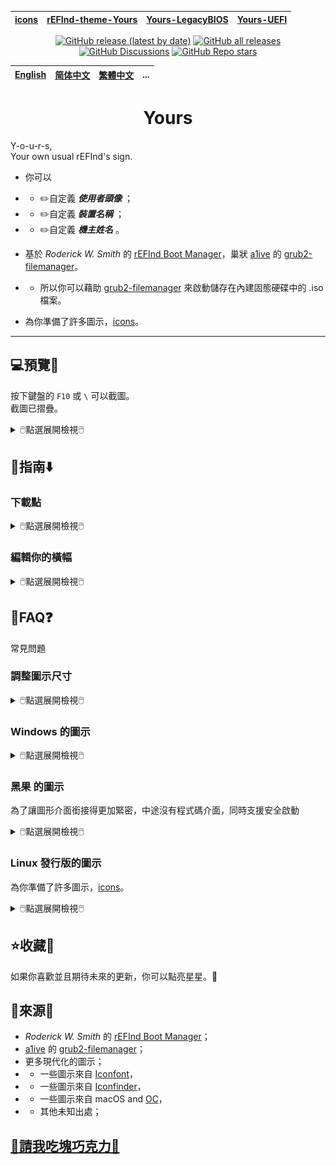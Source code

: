 [icons](https://github.com/M-L-P/icons)|[rEFInd-theme-Yours](https://github.com/M-L-P/rEFInd-theme-Yours)|[Yours-LegacyBIOS](https://github.com/M-L-P/Yours-LegacyBIOS)|[Yours-UEFI](https://github.com/M-L-P/Yours-UEFI)
-|-|-|-

<div align="center">

[![GitHub release (latest by date)](https://img.shields.io/github/v/release/M-L-P/rEFInd-theme-Yours)](https://github.com/M-L-P/rEFInd-theme-Yours/releases/latest)
[![GitHub all releases](https://img.shields.io/github/downloads/M-L-P/rEFInd-theme-Yours/total)](https://github.com/M-L-P/rEFInd-theme-Yours/releases)
[![GitHub Discussions](https://img.shields.io/github/discussions/M-L-P/rEFInd-theme-Yours)](https://github.com/M-L-P/rEFInd-theme-Yours/discussions)
[![GitHub Repo stars](https://img.shields.io/github/stars/M-L-P/rEFInd-theme-Yours?style=social)](https://github.com/M-L-P/rEFInd-theme-Yours/stargazers)

</div>

[English](README.md)|[简体中文](README-自述文件.md)|[繁體中文](README-繁體中文.md)|...
--|--|--|--

<h1 align="center">Yours</h1>
Y-o-u-r-s,<br/>
Your own usual rEFInd's sign.

- 你可以
- - ✏️自定義 ***使用者頭像*** ；
- - ✏️自定義 ***裝置名稱*** ；
- - ✏️自定義 ***機主姓名*** 。

- 基於 *Roderick W. Smith* 的 [rEFInd Boot Manager](http://www.rodsbooks.com/refind/)，巢狀 [a1ive](https://github.com/a1ive) 的 [grub2-filemanager](https://github.com/a1ive/grub2-filemanager)。
- - 所以你可以藉助 [grub2-filemanager](https://github.com/a1ive/grub2-filemanager) 來啟動儲存在內建固態硬碟中的 .iso 檔案。
- 為你準備了許多圖示，[icons](https://github.com/M-L-P/icons)。
-----------------------------------------------------------------------------------------------------------------------------------

## 💻️預覽👀
按下鍵盤的 `F10` 或 `\` 可以截圖。<br/>
截圖已摺疊。
<details>
<summary>🖱️點選展開檢視🖱️</summary>
<img src="https://raw.githubusercontent.com/M-L-P/.github/main/screenshots/Yours/B.big.png">
<img src="https://raw.githubusercontent.com/M-L-P/.github/main/screenshots/Yours/B.small.png">
<img src="https://raw.githubusercontent.com/M-L-P/.github/main/screenshots/Yours/M.big.png">
<img src="https://raw.githubusercontent.com/M-L-P/.github/main/screenshots/Yours/M.small.png">
<img src="https://raw.githubusercontent.com/M-L-P/.github/main/screenshots/Yours/1080p.B.big.png">
<img src="https://raw.githubusercontent.com/M-L-P/.github/main/screenshots/Yours/1080p.B.small.png">
<img src="https://raw.githubusercontent.com/M-L-P/.github/main/screenshots/Yours/1080p.M.big.png">
<img src="https://raw.githubusercontent.com/M-L-P/.github/main/screenshots/Yours/1080p.M.small.png">

</details>


## 🧭指南⬇️

### 下載點
<details>
<summary>🖱️點選展開檢視🖱️</summary>

#### 若是 UEFI Firmware
如果你的裝置滿足條件，
- 支援 64位的 UEFI；
- GPU/vBIOS 支援 UEFI；

你應該使用 [Yours-UEFI](https://github.com/M-L-P/Yours-UEFI)。

#### 若是 Legacy BIOS
除非你的裝置滿足以下情況中的一種，
- 不支援 64位的 UEFI，
- - 支援 32位的 UEFI；
- - 僅支援 Legacy BIOS ，不支援 UEFI；
- GPU/vBIOS 不支援 UEFI；(如下圖)

![image](https://user-images.githubusercontent.com/69227436/213923710-120c5a02-30ea-4005-b2fe-c8e9adc7b6d7.png)

你應該使用 [Yours-LegacyBIOS](https://github.com/M-L-P/Yours-LegacyBIOS)。

#### 若是 Hyper-V
從 [Releases](https://github.com/M-L-P/Yours/releases)下載 .vhdx。
</details>

### 編輯你的橫幅

<details>
<summary>🖱️點選展開檢視🖱️</summary>

- 1K 螢幕，用 Microsoft PowerPoint 2021+ 開啟 `EFI\Yours\Settings\display\1K\BannerEditor.pptx` ；
- 2K 螢幕，用 Microsoft PowerPoint 2021+ 開啟 `EFI\Yours\Settings\display\2K\BannerEditor.pptx` ；
- 編輯並且自定義你的 頭像、裝置名稱 和 姓名或暱稱；
- 另存為 PNG；
- 編輯 `EFI\Yours\Settings\display\display.conf` 用以設定顯示新生成的橫幅；

<img src="https://raw.githubusercontent.com/M-L-P/.github/main/screenshots/Yours/Chinese_Simplified/sample.PNG"><br/>
<img src="https://raw.githubusercontent.com/M-L-P/.github/main/screenshots/Yours/Chinese_Simplified/template.PNG">
</details>

## 📝FAQ❓️
常見問題

### 調整圖示尺寸
<details>
<summary>🖱️點選展開檢視🖱️</summary>

- 編輯 `EFI\Yours\Settings\display\display.conf`

圖示尺寸|令牌|螢幕解析度|例子
--|--|--|--
原始尺寸|`small_icon_size 48` `big_icon_size 128`|解析度 < `1024x768`|`800x600` 等
二級尺寸|`small_icon_size 96` `big_icon_size 256`|`1024x768` ≤ 解析度 < `1920x1080`|`1024x768`、`1366x768`、`1440x900` 等
三級尺寸|`small_icon_size 144` `big_icon_size 384`|解析度 ≥ `1920x1080`|`1080P`、`2K`、`4K` 等

</details>

### Windows 的圖示
<details>
<summary>🖱️點選展開檢視🖱️</summary>

無論你使用哪個版本，<br/>
你應該設定它的圖示<br/>
從 `EFI\Yours\Settings\icon\Windows` 中複製到 `EFI\Yours\Settings\icon\showing`，<br/>
並且重新命名為 `os_win8.png`.<br/>
因為 rEFInd 把 `os_win8.png` 當作 `Windows Boot Manager` 的預設圖示。<br/>
</details>

### 黑果 的圖示
為了讓圖形介面銜接得更加緊密，中途沒有程式碼介面，同時支援安全啟動<br/>
<details>
<summary>🖱️點選展開檢視🖱️</summary>

檔名|所在目錄|檔案原理|檔案功能
-|-|-|-
`GRUB_PreLoader_CLOVER.efi`|`EFI\Yours\efi\Hackintosh`|連結到 `EFI\CLOVER\CLOVERX64.efi`|預啟動 CloverBootloader
`GRUB_PreLoader_CLOVER.png`|`EFI\Yours\efi\Hackintosh`|同名顯示圖示|用於顯示 Clover 的啟動圖示
`GRUB_PreLoader_OC.efi`|`EFI\Yours\efi\Hackintosh`|連結到 `EFI\OC\OpenCore.efi`|預啟動 OpenCore
`GRUB_PreLoader_OC.png`|`EFI\Yours\efi\Hackintosh`|同名顯示圖示|用於顯示 OC 的啟動圖示

#### 若是 OpenCore
- 你應該編輯 `config.plist` 設定 `LauncherOption=System` ；

#### 若不用黑果
- 你可以選定 Clover 或 OC 的啟動圖示，按下【Delete】，隱藏對應的入口。
</details>

### Linux 發行版的圖示
為你準備了許多圖示，[icons](https://github.com/M-L-P/icons/tree/main/PNGs/Linux)。

<details>
<summary>🖱️點選展開檢視🖱️</summary>

- 從 [這裡](https://github.com/M-L-P/icons/tree/main/PNGs/Linux) 尋找並下載你需要的圖示；
- 重新命名 PNG 檔案，
- - `os_${NAME}.png` 是 `ESP: \EFI\${NAME}\grubx64.efi` 的圖示；
- 複製到 `ESP: \EFI\Yours\Settings\icon\showing`；
</details>

## ⭐收藏🌟
如果你喜歡並且期待未來的更新，你可以點亮星星。💫

## 🎉來源🎊
- *Roderick W. Smith* 的 [rEFInd Boot Manager](http://www.rodsbooks.com/refind/)；
- [a1ive](https://github.com/a1ive) 的 [grub2-filemanager](https://github.com/a1ive/grub2-filemanager)；
- 更多現代化的圖示；
- - 一些圖示來自 [Iconfont](https://www.iconfont.cn/)，
- - 一些圖示來自 [Iconfinder](https://www.iconfinder.com/)，
- - 一些圖示來自 macOS and [OC](https://github.com/acidanthera/OpenCorePkg)，
- - 其他未知出處；

## [🧁請我吃塊巧克力🍫](https://github.com/M-L-P/.github/blob/main/profile/chocolate/README.md)
